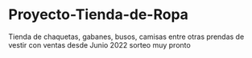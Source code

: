# Proyecto-Tienda-de-Ropa
Tienda de chaquetas, gabanes, busos, camisas entre otras prendas de vestir con ventas desde Junio 2022
sorteo muy pronto
